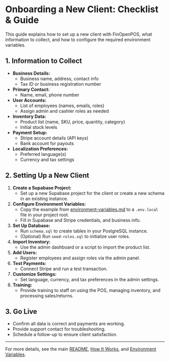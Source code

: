 # Onboarding a New Client: Checklist & Guide

This guide explains how to set up a new client with FinOpenPOS, what information to collect, and how to configure the required environment variables.

## 1. Information to Collect

- **Business Details:**
  - Business name, address, contact info
  - Tax ID or business registration number
- **Primary Contact:**
  - Name, email, phone number
- **User Accounts:**
  - List of employees (names, emails, roles)
  - Assign admin and cashier roles as needed
- **Inventory Data:**
  - Product list (name, SKU, price, quantity, category)
  - Initial stock levels
- **Payment Setup:**
  - Stripe account details (API keys)
  - Bank account for payouts
- **Localization Preferences:**
  - Preferred language(s)
  - Currency and tax settings

## 2. Setting Up a New Client

1. **Create a Supabase Project:**
   - Set up a new Supabase project for the client or create a new schema in an existing instance.
2. **Configure Environment Variables:**
   - Copy the example from [environment-variables.md](./environment-variables.md) to a `.env.local` file in your project root.
   - Fill in Supabase and Stripe credentials, and business info.
3. **Set Up Database:**
   - Run `schema.sql` to create tables in your PostgreSQL instance.
   - (Optional) Run `seed-roles.sql` to initialize user roles.
4. **Import Inventory:**
   - Use the admin dashboard or a script to import the product list.
5. **Add Users:**
   - Register employees and assign roles via the admin panel.
6. **Test Payments:**
   - Connect Stripe and run a test transaction.
7. **Customize Settings:**
   - Set language, currency, and tax preferences in the admin settings.
8. **Training:**
   - Provide training to staff on using the POS, managing inventory, and processing sales/returns.

## 3. Go Live

- Confirm all data is correct and payments are working.
- Provide support contact for troubleshooting.
- Schedule a follow-up to ensure client satisfaction.

---

For more details, see the main [README](./README.md), [How It Works](./how-it-works.md), and [Environment Variables](./environment-variables.md).
